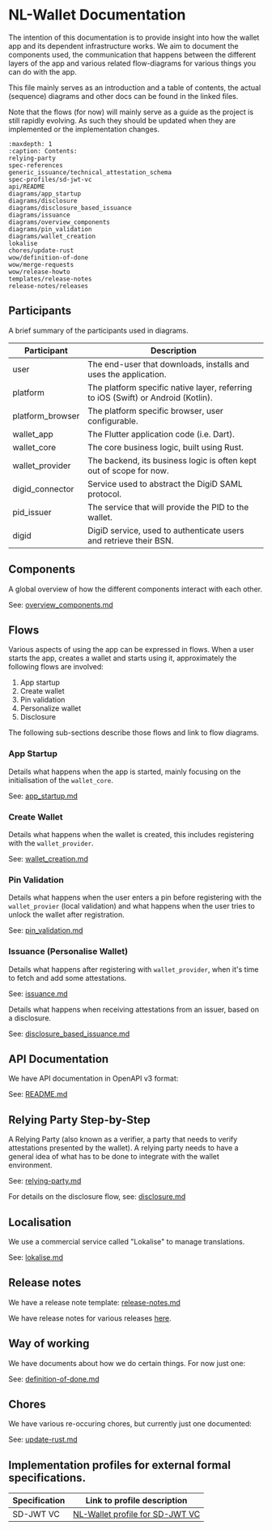 # NL-Wallet Documentation

The intention of this documentation is to provide insight into how the wallet
app and its dependent infrastructure works. We aim to document the components
used, the communication that happens between the different layers of the app
and various related flow-diagrams for various things you can do with the app.

This file mainly serves as an introduction and a table of contents, the actual
(sequence) diagrams and other docs can be found in the linked files.

Note that the flows (for now) will mainly serve as a guide as the project is
still rapidly evolving. As such they should be updated when they are implemented
or the implementation changes.

```{toctree}
:maxdepth: 1
:caption: Contents:
relying-party
spec-references
generic_issuance/technical_attestation_schema
spec-profiles/sd-jwt-vc
api/README
diagrams/app_startup
diagrams/disclosure
diagrams/disclosure_based_issuance
diagrams/issuance
diagrams/overview_components
diagrams/pin_validation
diagrams/wallet_creation
lokalise
chores/update-rust
wow/definition-of-done
wow/merge-requests
wow/release-howto
templates/release-notes
release-notes/releases
```

## Participants

A brief summary of the participants used in diagrams.

| Participant      | Description                                                                       |
|------------------|-----------------------------------------------------------------------------------|
| user             | The end-user that downloads, installs and uses the application.                   |
| platform         | The platform specific native layer, referring to iOS (Swift) or Android (Kotlin). |
| platform_browser | The platform specific browser, user configurable.                                 |
| wallet_app       | The Flutter application code (i.e. Dart).                                         |
| wallet_core      | The core business logic, built using Rust.                                        |
| wallet_provider  | The backend, its business logic is often kept out of scope for now.               |
| digid_connector  | Service used to abstract the DigiD SAML protocol.                                 |
| pid_issuer       | The service that will provide the PID to the wallet.                              |
| digid            | DigiD service, used to authenticate users and retrieve their BSN.                 |

## Components

A global overview of how the different components interact with each other.

See: [overview_components.md](./diagrams/overview_components.md)

## Flows

Various aspects of using the app can be expressed in flows. When a user starts
the app, creates a wallet and starts using it, approximately the following
flows are involved:

  1. App startup
  2. Create wallet
  3. Pin validation
  4. Personalize wallet
  5. Disclosure

The following sub-sections describe those flows and link to flow diagrams.

### App Startup

Details what happens when the app is started, mainly focusing on the
initialisation of the `wallet_core`.

See: [app_startup.md](./diagrams/app_startup.md)

### Create Wallet

Details what happens when the wallet is created, this includes registering with
the `wallet_provider`.

See: [wallet_creation.md](./diagrams/wallet_creation.md)

### Pin Validation

Details what happens when the user enters a pin before registering with the
`wallet_provier` (local validation) and what happens when the user tries to
unlock the wallet after registration.

See: [pin_validation.md](./diagrams/pin_validation.md)

### Issuance (Personalise Wallet)

Details what happens after registering with `wallet_provider`, when it's time to
fetch and add some attestations.

See: [issuance.md](./diagrams/issuance.md)

Details what happens when receiving attestations from an issuer, based on a disclosure.

See: [disclosure_based_issuance.md](./diagrams/disclosure_based_issuance.md)

## API Documentation

We have API documentation in OpenAPI v3 format:

See: [README.md](./api/README.md)

## Relying Party Step-by-Step

A Relying Party (also known as a verifier, a party that needs to verify
attestations presented by the wallet). A relying party needs to have a general
idea of what has to be done to integrate with the wallet environment.

See: [relying-party.md](./relying-party.md)

For details on the disclosure flow, see: [disclosure.md](./diagrams/disclosure.md)

## Localisation

We use a commercial service called "Lokalise" to manage translations.

See: [lokalise.md](./lokalise.md)

## Release notes

We have a release note template: [release-notes.md](./templates/release-notes.md)

We have release notes for various releases [here](./release-notes/releases.md).

## Way of working

We have documents about how we do certain things. For now just one:

See: [definition-of-done.md](./wow/definition-of-done.md)

## Chores

We have various re-occuring chores, but currently just one documented:

See: [update-rust.md](./chores/update-rust.md)

## Implementation profiles for external formal specifications.



| Specification      | Link to profile description                                           |
|--------------------|-----------------------------------------------------------------------|
| SD-JWT VC          | [NL-Wallet profile for SD-JWT VC](./spec-profiles/sd-jwt-vc.md)       | 

